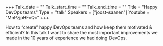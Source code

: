 +++
Talk_date = ""
Talk_start_time = ""
Talk_end_time = ""
Title = "Happy DevOps teams"
Type = "talk"
Speakers = ["joost-saanen"]
Youtube = "MnPzjpHFoQc"
+++

How to “create” happy DevOps teams and how keep them motivated & efficient? In this talk I want to share the most important improvements we made in the 10 years of experience we had doing DevOps.

